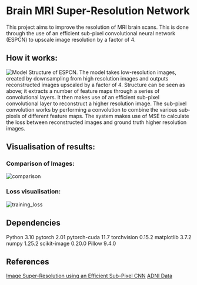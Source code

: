 # Brain MRI Super-Resolution Network
This project aims to improve the resolution of MRI brain scans. This is done through the use of an efficient sub-pixel convolutional neural network (ESPCN) to upscale image resolution by a factor of 4.

## How it works:
![Model Structure of ESPCN.](https://miro.medium.com/v2/resize:fit:2000/format:webp/1*AnTunkGkz-KNTQkrezoSmQ.jpeg)
The model takes low-resolution images, created by downsampling from high resolution images and outputs reconstructed images upscaled by a factor of 4. Structure can be seen as above; it extracts a number of feature maps through a series of convolutional layers. It then makes use of an efficient sub-pixel convolutional layer to reconstruct a higher resolution image. The sub-pixel convolution works by performing a convolution to combine the various sub-pixels of different feature maps. The system makes use of MSE to calculate the loss between reconstructed images and ground truth higher resolution images.

## Visualisation of results:
### Comparison of Images:
![comparison](https://github.com/zharbutt/PatternAnalysis-2023/assets/141378636/5c3ffd30-82ea-44be-8c3b-d38ec60d860d)

### Loss visualisation:
![training_loss](https://github.com/zharbutt/PatternAnalysis-2023/assets/141378636/536b0d45-c34d-4e1d-a4ce-24044f32dd0d)

## Dependencies
Python 3.10
pytorch 2.01 
pytorch-cuda 11.7
torchvision 0.15.2
matplotlib 3.7.2
numpy 1.25.2
scikit-image 0.20.0
Pillow 9.4.0

## References
[Image Super-Resolution using an Efficient Sub-Pixel CNN](https://keras.io/examples/vision/super_resolution_sub_pixel/#image-superresolution-using-an-efficient-subpixel-cnn)
[ADNI Data](https://cloudstor.aarnet.edu.au/plus/s/L6bbssKhUoUdTSI)
